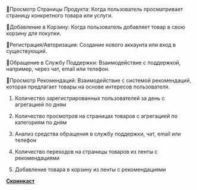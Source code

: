 🔸Просмотр Страницы Продукта: Когда пользователь просматривает страницу конкретного товара или услуги.

🔸Добавление в Корзину: Когда пользователь добавляет товар в свою корзину для покупки.

🔸Регистрация/Авторизация: Создание нового аккаунта или вход в существующий.

🔸Обращение в Службу Поддержки: Взаимодействие с поддержкой, например, через чат, email или телефон.

🔸Просмотр Рекомендаций: Взаимодействие с системой рекомендаций, которая предлагает товары на основе интересов пользователя.



1. Количество зарегистрированных пользователей за день с агрегацией по дням

2. Количество просмотров на страницах товаров с агрегацией по категориям по дням

3. Анализ средства обращения в службу поддержки, чат, email или телефон

4. Количество переходов на страницы товаров из ленты с рекомендациями

5. Добавление товара в корзину из ленты с рекомендациями

**[Скринкаст](https://youtu.be/Q-ixTir-V10)**
